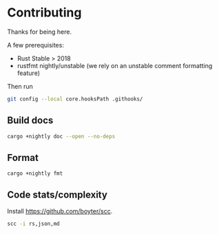 # Contributing

Thanks for being here.

A few prerequisites:
- Rust Stable > 2018
- rustfmt nightly/unstable (we rely on an unstable comment formatting feature)

Then run 
```bash
git config --local core.hooksPath .githooks/
```

## Build docs
```sh
cargo +nightly doc --open --no-deps
```

## Format
```
cargo +nightly fmt
```

## Code stats/complexity

Install https://github.com/boyter/scc.

```bash
scc -i rs,json,md
```
